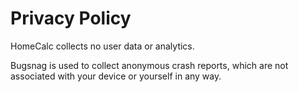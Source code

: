 # Privacy Policy
HomeCalc collects no user data or analytics.

Bugsnag is used to collect anonymous crash reports, which are not associated with your device or yourself in any way.
